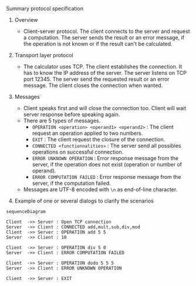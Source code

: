 Summary protocol specification

1. Overview

   - Client-server protocol. The client connects to the server and request a computation. The server sends the result or an error message, if the operation is not known or if the result can't be calculated.

2. Transport layer protocol

   - The calculator uses TCP. The client establishes the connection. It has to know the IP address of the server. The server listens on TCP port 12345. The server send the requested result or an error message. The client closes the connection when wanted.

3. Messages
   - Client speaks first and will close the connection too. Client will wait server response before speaking again.
   - There are 5 types of messages.
     - `OPERATION <operation> <operand1> <operand2>` : The client request an operation applied to two numbers.
     - `EXIT` : The client request the closure of the connection. 
     - `CONNECTED <functionnalities>` : The server send all possibles operations on successful connection.
     - `ERROR UNKNOWN OPERATION` : Error response message from the server, if the operation does not exist (operation or number of operand).
     - `ERROR COMPUTATION FAILED` :  Error response message from the server, if the computation failed.
   - Messages are UTF-8 encoded with `\n` as end-of-line character.

4. Example of one or several dialogs to clarify the scenarios

```mermaid
sequenceDiagram

Client  ->> Server : Open TCP connection
Server  ->> Client : CONNECTED add,mult,sub,div,mod
Client  ->> Server : OPERATION add 5 5
Server  ->> Client : 10

Client  ->> Server : OPERATION div 5 0
Server  ->> Client : ERROR COMPUTATION FAILED

Client  ->> Server : OPERATION dodo 5 5 5
Server  ->> Client : ERROR UNKNOWN OPERATION

Client  ->> Server : EXIT
```
